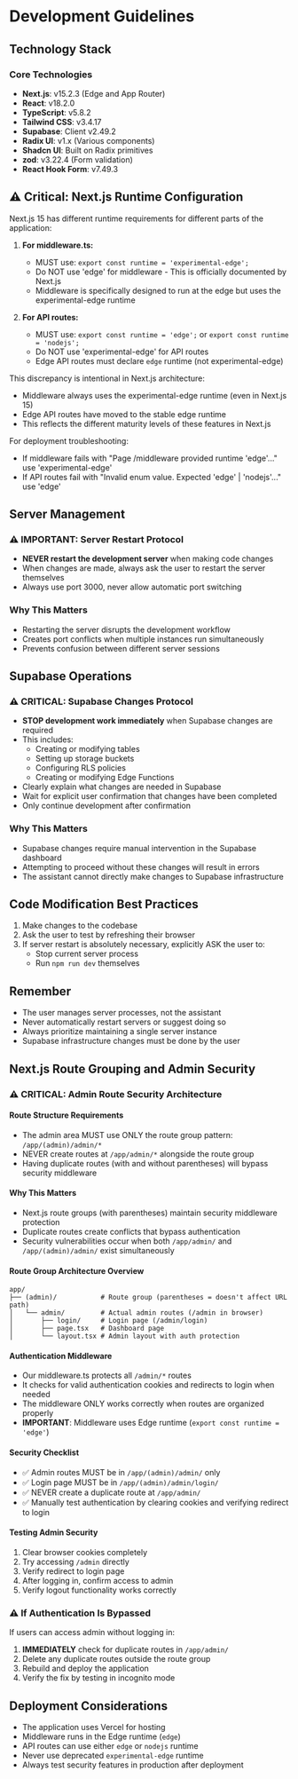 # Development Guidelines

## Technology Stack

### Core Technologies
- **Next.js**: v15.2.3 (Edge and App Router)
- **React**: v18.2.0
- **TypeScript**: v5.8.2
- **Tailwind CSS**: v3.4.17
- **Supabase**: Client v2.49.2
- **Radix UI**: v1.x (Various components)
- **Shadcn UI**: Built on Radix primitives
- **zod**: v3.22.4 (Form validation)
- **React Hook Form**: v7.49.3

## ⚠️ Critical: Next.js Runtime Configuration

Next.js 15 has different runtime requirements for different parts of the application:

1. **For middleware.ts:**
   - MUST use: `export const runtime = 'experimental-edge';`
   - Do NOT use 'edge' for middleware - This is officially documented by Next.js
   - Middleware is specifically designed to run at the edge but uses the experimental-edge runtime

2. **For API routes:**
   - MUST use: `export const runtime = 'edge';` or `export const runtime = 'nodejs';`
   - Do NOT use 'experimental-edge' for API routes
   - Edge API routes must declare `edge` runtime (not experimental-edge)

This discrepancy is intentional in Next.js architecture:
- Middleware always uses the experimental-edge runtime (even in Next.js 15)
- Edge API routes have moved to the stable edge runtime
- This reflects the different maturity levels of these features in Next.js

For deployment troubleshooting:
- If middleware fails with "Page /middleware provided runtime 'edge'..." use 'experimental-edge'
- If API routes fail with "Invalid enum value. Expected 'edge' | 'nodejs'..." use 'edge'

## Server Management

### ⚠️ IMPORTANT: Server Restart Protocol
- **NEVER restart the development server** when making code changes
- When changes are made, always ask the user to restart the server themselves
- Always use port 3000, never allow automatic port switching

### Why This Matters
- Restarting the server disrupts the development workflow
- Creates port conflicts when multiple instances run simultaneously
- Prevents confusion between different server sessions

## Supabase Operations

### ⚠️ CRITICAL: Supabase Changes Protocol
- **STOP development work immediately** when Supabase changes are required
- This includes:
  - Creating or modifying tables
  - Setting up storage buckets
  - Configuring RLS policies
  - Creating or modifying Edge Functions
- Clearly explain what changes are needed in Supabase
- Wait for explicit user confirmation that changes have been completed
- Only continue development after confirmation

### Why This Matters
- Supabase changes require manual intervention in the Supabase dashboard
- Attempting to proceed without these changes will result in errors
- The assistant cannot directly make changes to Supabase infrastructure

## Code Modification Best Practices

1. Make changes to the codebase
2. Ask the user to test by refreshing their browser
3. If server restart is absolutely necessary, explicitly ASK the user to:
   - Stop current server process
   - Run `npm run dev` themselves

## Remember
- The user manages server processes, not the assistant
- Never automatically restart servers or suggest doing so
- Always prioritize maintaining a single server instance 
- Supabase infrastructure changes must be done by the user 

## Next.js Route Grouping and Admin Security

### ⚠️ CRITICAL: Admin Route Security Architecture

#### Route Structure Requirements
- The admin area MUST use ONLY the route group pattern: `/app/(admin)/admin/*`
- NEVER create routes at `/app/admin/*` alongside the route group
- Having duplicate routes (with and without parentheses) will bypass security middleware

#### Why This Matters
- Next.js route groups (with parentheses) maintain security middleware protection
- Duplicate routes create conflicts that bypass authentication
- Security vulnerabilities occur when both `/app/admin/` and `/app/(admin)/admin/` exist simultaneously

#### Route Group Architecture Overview
```
app/
├── (admin)/           # Route group (parentheses = doesn't affect URL path)
│   └── admin/         # Actual admin routes (/admin in browser)
│       ├── login/     # Login page (/admin/login)
│       ├── page.tsx   # Dashboard page
│       └── layout.tsx # Admin layout with auth protection
```

#### Authentication Middleware
- Our middleware.ts protects all `/admin/*` routes
- It checks for valid authentication cookies and redirects to login when needed
- The middleware ONLY works correctly when routes are organized properly
- **IMPORTANT**: Middleware uses Edge runtime (`export const runtime = 'edge'`)

#### Security Checklist
- ✅ Admin routes MUST be in `/app/(admin)/admin/` only
- ✅ Login page MUST be in `/app/(admin)/admin/login/`
- ✅ NEVER create a duplicate route at `/app/admin/`
- ✅ Manually test authentication by clearing cookies and verifying redirect to login

#### Testing Admin Security
1. Clear browser cookies completely
2. Try accessing `/admin` directly
3. Verify redirect to login page
4. After logging in, confirm access to admin
5. Verify logout functionality works correctly

### ⚠️ If Authentication Is Bypassed
If users can access admin without logging in:
1. **IMMEDIATELY** check for duplicate routes in `/app/admin/`
2. Delete any duplicate routes outside the route group
3. Rebuild and deploy the application
4. Verify the fix by testing in incognito mode 

## Deployment Considerations
- The application uses Vercel for hosting
- Middleware runs in the Edge runtime (`edge`)
- API routes can use either `edge` or `nodejs` runtime
- Never use deprecated `experimental-edge` runtime
- Always test security features in production after deployment 